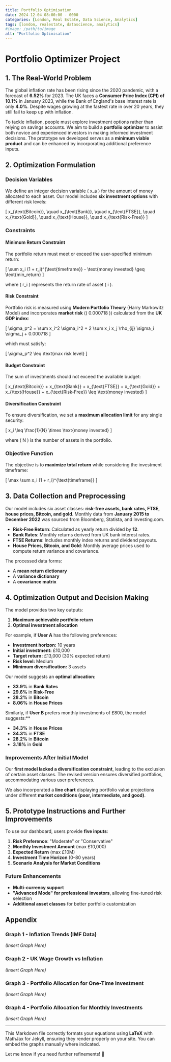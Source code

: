 ```yaml
---
title: Portfolio Optimisation
date: 2024-12-04 08:00:00 - 0000
categories: [London, Real Estate, Data Science, Analytics]
tags: [london, realestate, datascience, analytics]
#image: /path/to/image
alt: "Portfolio Optimisation"
---
```


# Portfolio Optimizer Project

## 1. The Real-World Problem  

The global inflation rate has been rising since the 2020 pandemic, with a forecast of **6.52%** for 2023. The UK faces a **Consumer Price Index (CPI) of 10.1%** in January 2023, while the Bank of England's base interest rate is only **4.0%**. Despite wages growing at the fastest rate in over 20 years, they still fail to keep up with inflation.  

To tackle inflation, people must explore investment options rather than relying on savings accounts. We aim to build a **portfolio optimizer** to assist both novice and experienced investors in making informed investment decisions. The prototype we developed serves as a **minimum viable product** and can be enhanced by incorporating additional preference inputs.  

## 2. Optimization Formulation  

### Decision Variables  

We define an integer decision variable \( x_a \) for the amount of money allocated to each asset. Our model includes **six investment options** with different risk levels:  

\[
x_{\text{Bitcoin}}, \quad x_{\text{Bank}}, \quad x_{\text{FTSE}}, \quad x_{\text{Gold}}, \quad x_{\text{House}}, \quad x_{\text{Risk-Free}}
\]

### Constraints  

#### Minimum Return Constraint  

The portfolio return must meet or exceed the user-specified minimum return:

\[
\sum x_i (1 + r_i)^{\text{timeframe}} - \text{money invested} \geq \text{min\_return}
\]

where \( r_i \) represents the return rate of asset \( i \).  

#### Risk Constraint  

Portfolio risk is measured using **Modern Portfolio Theory** (Harry Markowitz Model) and incorporates **market risk** (\( 0.000718 \)) calculated from the **UK GDP index**:

\[
\sigma_p^2 = \sum x_i^2 \sigma_i^2 + 2 \sum x_i x_j \rho_{ij} \sigma_i \sigma_j + 0.000718
\]

which must satisfy:

\[
\sigma_p^2 \leq \text{max risk level}
\]

#### Budget Constraint  

The sum of investments should not exceed the available budget:

\[
x_{\text{Bitcoin}} + x_{\text{Bank}} + x_{\text{FTSE}} + x_{\text{Gold}} + x_{\text{House}} + x_{\text{Risk-Free}} \leq \text{money invested}
\]

#### Diversification Constraint  

To ensure diversification, we set a **maximum allocation limit** for any single security:

\[
x_i \leq \frac{1}{N} \times \text{money invested}
\]

where \( N \) is the number of assets in the portfolio.  

### Objective Function  

The objective is to **maximize total return** while considering the investment timeframe:

\[
\max \sum x_i (1 + r_i)^{\text{timeframe}}
\]

## 3. Data Collection and Preprocessing  

Our model includes six asset classes: **risk-free assets, bank rates, FTSE, house prices, Bitcoin, and gold**. Monthly data from **January 2015 to December 2022** was sourced from Bloomberg, Statista, and Investing.com.  

- **Risk-Free Return**: Calculated as yearly return divided by **12**.  
- **Bank Rates**: Monthly returns derived from UK bank interest rates.  
- **FTSE Returns**: Includes monthly index returns and dividend payouts.  
- **House Prices, Bitcoin, and Gold**: Monthly average prices used to compute return variance and covariance.  

The processed data forms:  
- A **mean return dictionary**  
- A **variance dictionary**  
- A **covariance matrix**  

## 4. Optimization Output and Decision Making  

The model provides two key outputs:  

1. **Maximum achievable portfolio return**  
2. **Optimal investment allocation**  

For example, if **User A** has the following preferences:  

- **Investment horizon:** 10 years  
- **Initial investment:** £10,000  
- **Target return:** £13,000 (30% expected return)  
- **Risk level:** Medium  
- **Minimum diversification:** 3 assets  

Our model suggests an **optimal allocation**:  
- **33.9%** in **Bank Rates**  
- **29.6%** in **Risk-Free**  
- **28.2%** in **Bitcoin**  
- **8.06%** in **House Prices**  

Similarly, if **User B** prefers monthly investments of £800, the model suggests:**  
- **34.3%** in **House Prices**  
- **34.3%** in **FTSE**  
- **28.2%** in **Bitcoin**  
- **3.18%** in **Gold**  

### Improvements After Initial Model  

Our **first model lacked a diversification constraint**, leading to the exclusion of certain asset classes. The revised version ensures diversified portfolios, accommodating various user preferences.  

We also incorporated a **line chart** displaying portfolio value projections under different **market conditions (poor, intermediate, and good)**.  

## 5. Prototype Instructions and Further Improvements  

To use our dashboard, users provide **five inputs**:  

1. **Risk Preference**: "Moderate" or "Conservative"  
2. **Monthly Investment Amount** (max £10,000)  
3. **Expected Return** (max £10M)  
4. **Investment Time Horizon** (0–80 years)  
5. **Scenario Analysis for Market Conditions**  

### Future Enhancements  

- **Multi-currency support**  
- **"Advanced Mode" for professional investors**, allowing fine-tuned risk selection  
- **Additional asset classes** for better portfolio customization  

## Appendix  

### Graph 1 - Inflation Trends (IMF Data)  

*(Insert Graph Here)*  

### Graph 2 - UK Wage Growth vs Inflation  

*(Insert Graph Here)*  

### Graph 3 - Portfolio Allocation for One-Time Investment  

*(Insert Graph Here)*  

### Graph 4 - Portfolio Allocation for Monthly Investments  

*(Insert Graph Here)*  

---

This Markdown file correctly formats your equations using **LaTeX** with MathJax for Jekyll, ensuring they render properly on your site. You can embed the graphs manually where indicated.

Let me know if you need further refinements! 🚀
